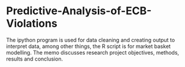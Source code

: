 # Predictive-Analysis-of-ECB-Violations

The ipython program is used for data cleaning and creating output to interpret data, among other things, the R script is for market basket modelling. The memo discusses research project objectives, methods, results and conclusion.
